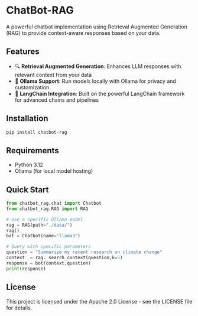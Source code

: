 # ChatBot-RAG

A powerful chatbot implementation using Retrieval Augmented Generation (RAG) to provide context-aware responses based on your data.

## Features

- 🔍 **Retrieval Augmented Generation**: Enhances LLM responses with relevant context from your data
- 🧠 **Ollama Support**: Run models locally with Ollama for privacy and customization
- 🔗 **LangChain Integration**: Built on the powerful LangChain framework for advanced chains and pipelines

## Installation

```bash
pip install chatbot-rag
```

## Requirements

- Python 3.12
- Ollama (for local model hosting)

## Quick Start
```python
from chatbot_rag.chat import Chatbot 
from chatbot_rag.RAG import RAG

# Use a specific Ollama model
rag = RAG(path="./data/")
rag()
bot = Chatbot(name="llama3")

# Query with specific parameters
question = "Summarize my recent research on climate change"
context  = rag._search_context(question,k=5)
response = bot(context,question)
print(response)
```

## License

This project is licensed under the Apache 2.0 License - see the LICENSE file for details.